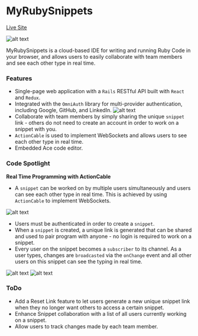 # MyRubySnippets

[Live Site]()

![alt text](http://res.cloudinary.com/dcf4iyb6t/image/upload/v1532379887/MyRubySnippets/ReadMe/ezgif.com-video-to-gif_2.gif)

MyRubySnippets is a cloud-based IDE for writing and running Ruby Code in your browser, and allows users to easily collaborate with team members and see each other type in real time.

### Features
* Single-page web application with a `Rails` RESTful API built with `React` and `Redux`.
* Integrated with the `OmniAuth` library for multi-provider authentication, including Google, GitHub, and LinkedIn.
![alt text](http://res.cloudinary.com/dcf4iyb6t/image/upload/c_scale,w_450/v1532226401/MyRubySnippets/ReadMe/omniauth_login.png)
* Collaborate with team members by simply sharing the unique `snippet` link - others do not need to create an account in order to work on a snippet with you.
* `ActionCable` is used to implement WebSockets and allows users to see each other type in real time.
* Embedded Ace code editor.

### Code Spotlight

**Real Time Programming with ActionCable**
* A `snippet` can be worked on by multiple users simultaneously and users can see each other type in real time. This is achieved by using `ActionCable` to implement WebSockets.

![alt text](http://res.cloudinary.com/dcf4iyb6t/image/upload/c_scale,w_550/v1532384877/MyRubySnippets/ReadMe/snippet_jsx_componendDidMount.png)

* Users must be authenticated in order to create a `snippet`. 
* When a `snippet` is created, a unique link is generated that can be shared and used to pair program with anyone - no login is required to work on a snippet.
* Every user on the snippet becomes a `subscriber` to its channel. As a user types, changes are `broadcasted` via the `onChange` event and all other users on this snippet can see the typing in real time.

![alt text](http://res.cloudinary.com/dcf4iyb6t/image/upload/c_scale,w_425/v1532384865/MyRubySnippets/ReadMe/snippet_jsx_onChange.png)
![alt text](http://res.cloudinary.com/dcf4iyb6t/image/upload/c_scale,w_475/v1532384830/MyRubySnippets/ReadMe/snippet_channel.png)

### ToDo
* Add a Reset Link feature to let users generate a new unique snippet link when they no longer want others to access a certain snippet.
* Enhance Snippet collaboration with a list of all users currently working on a snippet.
* Allow users to track changes made by each team member.
